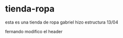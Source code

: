 # tienda-ropa
esta es una tienda de ropa
gabriel hizo estructura
13/04

fernando modifico el header
